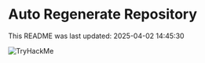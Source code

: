 # Auto Regenerate Repository

This README was last updated: 2025-04-02 14:45:30

 ![TryHackMe](https://tryhackme.com/badge/533634)